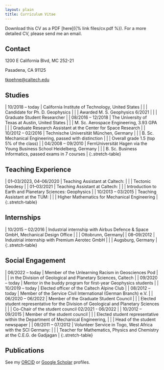 ```yaml
---
layout: plain
title: Curriculum Vitae
---
```


Download this CV as a PDF [here]({% link files/cv.pdf %}).
For a more detailed CV, please send me an email.

## Contact

1200 E California Blvd, MC 252-21

Pasadena, CA 91125

tkoehne@caltech.edu

## Studies

| 10/2018 – today | California Institute of Technology, United States |
|  | Candidate for Ph. D. Geophysics |
|  | Awarded M. S. Geophysics 6/2021 |
|  | Graduate Student Researcher |
| 08/2016 – 12/2018 | The University of Texas at Austin, United States |
|  | M. Sc. Aerospace Engineering, 3.93 GPA |
|  | Graduate Research Assistant at the Center for Space Research |
| 10/2012 – 02/2016 | Technische Universität München, Germany |
|  | B. Sc. Mechanical Engineering, passed with distinction |
|  | Overall grade 1.5 (top 5% of the class) |
| 04/2008 – 09/2010 | FernUniversität Hagen via the Young Business School Heidelberg, Germany |
|  | B. Sc. Business Informatics, passed exams in 7 courses |
{:.stretch-table}

## Teaching Experience

| 01–03/2023, 04–06/2020 | Teaching Assistant at Caltech: |
|  | Tectonic Geodesy |
| 01–03/2021 | Teaching Assistant at Caltech: |
|  | Introduction to Earth and Planetary Sciences: Geophysics |
| 10/2013 – 03/2015 | Teaching Assistant at the TUM: |
|  | Higher Mathematics for Mechanical Engineering |
{:.stretch-table}

## Internships

| 10/2015 – 02/2016 | Industrial internship with Airbus Defence & Space GmbH, Mechanical Design Office |
|  | Ottobrunn, Germany|
| 08–09/2012 | Industrial internship with Premium Aerotec GmbH |
|  | Augsburg, Germany |
{:.stretch-table}

## Social Engagement

| 06/2022 – today | Member of the Unlearning Racism in Geosciences Pod |
|  | in the Division of Geological and Planetary Sciences, Caltech |
| 09/2020 – today | Mentor in the buddy program for first-year Geophysics students |
| 10/2019 – today | Elected officer of the Caltech Alpine Club |
| 08/2012 – today | Member of the Service Civil International (German Branch) e.V. |
| 06/2020 – 06/2022 | Member of the Graduate Student Council |
|  | Elected student representative for the Division of Geological and Planetary Sciences |
|  | Co-Chair of the student council 02/2021 - 06/2022 |
| 10/2012 – 09/2015 | Member of the student council |
|  | Elected student representative within the Department of Mechanical Engineering, |
|  | Head of the student newspaper |
| 09/2011 – 07/2012 | Volunteer Service in Togo, West Africa with the SCI Germany: |
|  | Teacher for Mathematics, Physics and Chemistry at the C.E.G. de Gadjagan |
{:.stretch-table}

## Publications

See my [ORCID](https://orcid.org/0000-0002-8400-7255) or
[Google Scholar](https://scholar.google.com/citations?user=1Un3svkAAAAJ) profiles.
